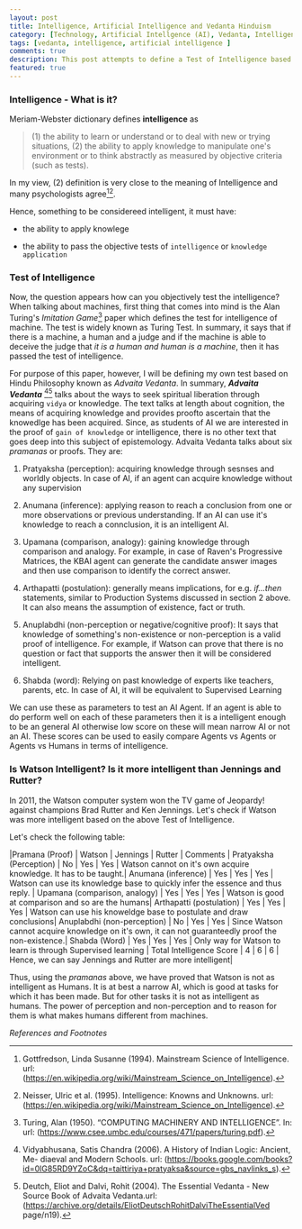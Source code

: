 ```yaml
---
layout: post
title: Intelligence, Artificial Intelligence and Vedanta Hinduism
category: [Technology, Artificial Intellgence (AI), Vedanta, Intelligence, Hinduism, Philosophy]
tags: [vedanta, intelligence, artificial intelligence ]
comments: true
description: This post attempts to define a Test of Intelligence based on my understanding of Advaita Vedanta. Submitted as part of CS7637 Homework 
featured: true
---
```


### Intelligence - What is it?

Meriam-Webster dictionary defines **intelligence** as 

> (1) the ability
to learn or understand or to deal with new or trying situations, (2) the
ability to apply knowledge to manipulate one's environment or to think
abstractly as measured by objective criteria (such as tests).

In my view, (2) definition is very close to the meaning of Intelligence and
many psychologists agree[^1][^2].

Hence, something to be considereed intelligent, it must have:

-   the ability to apply knowlege

-   the ability to pass the objective tests of `intelligence` or
    `knowledge application`

### Test of Intelligence

Now, the question appears how can you objectively test the intelligence?
When talking about machines, first thing that comes into mind is the
Alan Turing's *Imitation Game*[^3] paper which defines the
test for intelligence of machine. The test is widely known as Turing
Test. In summary, it says that if there is a machine, a human and a
judge and if the machine is able to deceive the judge that *it is a
human and human is a machine*, then it has passed the test of
intelligence.

For purpose of this paper, however, I will be defining my own test based
on Hindu Philosophy known as *Advaita Vedanta*. In summary, ***Advaita
Vedanta*** [^4][^5] talks about the ways to seek
spiritual liberation through acquiring `vidya` or knowledge. The text
talks at length about cognition, the means of acquiring knowledge and
provides proofto ascertain that the knowedlge has been acquired. Since,
as students of AI we are interested in the proof of `gain of knowledge`
or intelligence, there is no other text that goes deep into this subject
of epistemology. Advaita Vedanta talks about six *pramanas* or proofs.
They are:

1.  Pratyaksha (perception): acquiring knowledge through sesnses and
    worldly objects. In case of AI, if an agent can acquire knowledge
    without any supervision

2.  Anumana (inference): applying reason to reach a conclusion from one
    or more observations or previous understanding. If an AI can use
    it's knowledge to reach a connclusion, it is an intelligent AI.

3.  Upamana (comparison, analogy): gaining knowledge through comparison
    and analogy. For example, in case of Raven's Progressive Matrices,
    the KBAI agent can generate the candidate answer images and then use
    comparison to identify the correct answer.

4.  Arthapatti (postulation): generally means implications, for e.g.
    *if\...then* statements, similar to Production Systems discussed in
    section 2 above. It can also means the assumption of existence, fact
    or truth.

5.  Anuplabdhi (non-perception or negative/cognitive proof): It says
    that knowledge of something's non-existence or non-perception is a
    valid proof of intelligence. For example, if Watson can prove that
    there is no question or fact that supports the answer then it will
    be considered intelligent.

6.  Shabda (word): Relying on past knowledge of experts like teachers,
    parents, etc. In case of AI, it will be equivalent to Supervised
    Learning

We can use these as parameters to test an AI Agent. If an agent is able
to do perform well on each of these parameters then it is a intelligent
enough to be an general AI otherwise low score on these will mean narrow
AI or not an AI. These scores can be used to easily compare Agents vs
Agents or Agents vs Humans in terms of intelligence.

### Is Watson Intelligent? Is it more intelligent than Jennings and Rutter?
In 2011, the Watson computer system won the TV game of Jeopardy! against champions Brad Rutter and Ken Jennings. Let's check if Watson was more intelligent based on the above Test of Intelligence.

Let's check the following table:

  |Pramana (Proof)  |                Watson |  Jennings |  Rutter |  Comments |
  Pratyaksha (Perception)   |      No     |  Yes     |   Yes   |   Watson cannot on it's own acquire knowledge. It has to be taught.|
  Anumana (inference)    |         Yes    |  Yes     |   Yes   |   Watson can use its knowledge base to quickly infer the essence and thus reply. |
  Upamana (comparison, analogy)  | Yes   |   Yes    |    Yes    |  Watson is good at comparison and so are the humans|
  Arthapatti (postulation)  |      Yes   |   Yes |       Yes |     Watson can use his knoweldge base to postulate and draw conclusions|
  Anuplabdhi (non-perception) |    No    |   Yes  |      Yes |     Since Watson cannot acquire knowledge on it's own, it can not guaranteedly proof the non-existence.|
  Shabda (Word)      |             Yes  |    Yes    |    Yes  |    Only way for Watson to learn is through Supervised learning |
  Total Intelligence Score    |    4   |     6   |       6   |     Hence, we can say Jennings and Rutter are more intelligent|

Thus, using the *pramanas* above, we have proved that Watson is not as
intelligent as Humans. It is at best a narrow AI, which is good at tasks
for which it has been made. But for other tasks it is not as intelligent
as humans. The power of perception and non-perception and to reason for
them is what makes humans different from machines.
 

*References and Footnotes*

[^1]: Gottfredson, Linda Susanne (1994). Mainstream Science of Intelligence. url: (https://en.wikipedia.org/wiki/Mainstream_Science_on_Intelligence).
[^2]: Neisser, Ulric et al. (1995). Intelligence: Knowns and Unknowns. url: (https://en.wikipedia.org/wiki/Mainstream_Science_on_Intelligence).
[^3]: Turing, Alan (1950). “COMPUTING MACHINERY AND INTELLIGENCE”. In: url: (https://www.csee.umbc.edu/courses/471/papers/turing.pdf).
[^4]: Vidyabhusana, Satis Chandra (2006). A History of Indian Logic: Ancient, Me- diaeval and Modern Schools. url: (https://books.google.com/books?id=0lG85RD9YZoC&dq=taittiriya+pratyaksa&source=gbs_navlinks_s).
[^5]: Deutch, Eliot and Dalvi, Rohit (2004). The Essential Vedanta - New Source Book of Advaita Vedanta.url: (https://archive.org/details/EliotDeutschRohitDalviTheEssentialVed page/n19).

